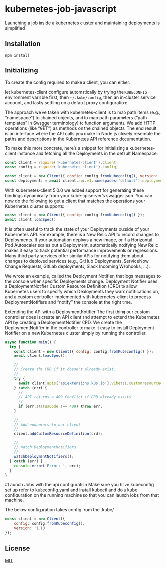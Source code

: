 # kubernetes-job-javascript

Launching a job inside a kubernetes cluster and maintaining deployments is simplified

## Installation

```
npm install
```

## Initializing


To create the config required to make a client, you can either:

let kubernetes-client configure automatically by trying the `KUBECONFIG`
environment variable first, then `~/.kube/config`, then an in-cluster
service account, and lastly settling on a default proxy configuration:

The approach we’ve taken with kubernetes-client is to map path items (e.g., “namespace”) to chained objects, and to map path parameters (“path templates” in Swagger terminology) to function arguments. We add HTTP operations (like “GET”) as methods on the chained objects. The end result is an interface where the API calls you make in Node.js closely resemble the paths and descriptions in the Kubernetes API reference documentation.

To make this more concrete, here’s a snippet for initializing a kubernetes-client instance and fetching all the Deployments in the default Namespace:

```js
const Client = require('kubernetes-client').Client;
const config = require('kubernetes-client').config;

const client = new Client({ config: config.fromKubeconfig(), version: '1.9' });
const deployments = await client.api.v1.namespaces('default').deployments.get();
```

With kubernetes-client 5.0.0 we added support for generating these bindings dynamically from your kube-apiserver’s swagger.json. You can now do the following to get a client that matches the operations your Kubernetes cluster supports:

```js
const client = new Client({ config: config.fromKubeconfig() });
await client.loadSpec()
```

It is often useful to track the state of your Deployments outside of your Kubernetes API. For example, there is a New Relic API to record changes to Deployments. If your automation deploys a new image, or if a Horizontal Pod Autoscaler scales out a Deployment, automatically notifying New Relic makes it easy to track potential performance improvements or regressions. Many third party services offer similar APIs for notifying them about changes to deployed services (e.g., GitHub Deployments, ServiceNow Change Requests, GitLab deployments, Slack Incoming Webhooks, …).

We wrote an example, called the Deployment Notifier, that logs messages to the console when specific Deployments change. Deployment Notifier uses a DeploymentNotifier Custom Resource Definition (CRD) to allow Kubernetes users to specify which Deployments they want notifications on, and a custom controller implemented with kubernetes-client to process DeploymentNotifiers and “notify” the console at the right time.

Extending the API with a DeploymentNotifier
The first thing our custom controller does is create an API client and attempt to extend the Kubernetes API by creating a DeploymentNotifier CRD. We create the DeploymentNotifier in the controller to make it easy to install Deployment Notifier on a new Kubernetes cluster simply by running the controller.

```js
async function main() {
  try {
    const client = new Client({ config: config.fromKubeconfig() });
    await client.loadSpec();

    //
    // Create the CRD if it doesn't already exist.
    //
    try {
      await client.apis['apiextensions.k8s.io'].v1beta1.customresourcedefinitions.post({ body: crd });
    } catch (err) {
      //
      // API returns a 409 Conflict if CRD already exists.
      //
      if (err.statusCode !== 409) throw err;
    }

    //
    // Add endpoints to our client
    //
    client.addCustomResourceDefinition(crd);

    //
    // Watch DeploymentNotifiers.
    //
    watchDeploymentNotifiers();
  } catch (err) {
    console.error('Error: ', err);
  }
}

```

#Launch Jobs with the api configuration
Make sure you have kubeconfig set up refer to kubeconfig.yaml and install kubectl and do a kube configuration
on the running machine so that you can launch jobs from that machine.

The below configuration takes config from the .kube/<config-file-name>

```js
const client = new Client({
    config: config.fromKubeconfig(),
    version: '1.10'
});
```
## License

[MIT](LICENSE)

[1]: https://swagger.io/specification/#pathItemObject
[2]: https://swagger.io/specification/#pathTemplating

